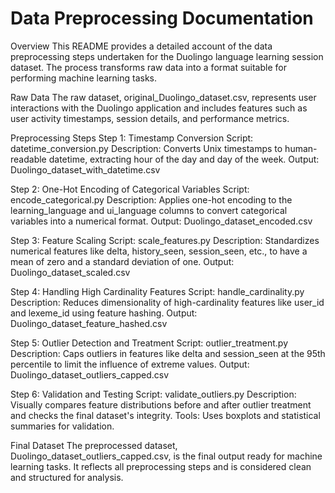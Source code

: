 
# Data Preprocessing Documentation

Overview
This README provides a detailed account of the data preprocessing steps undertaken for the Duolingo language learning session dataset. The process transforms raw data into a format suitable for performing machine learning tasks.

Raw Data
The raw dataset, original_Duolingo_dataset.csv, represents user interactions with the Duolingo application and includes features such as user activity timestamps, session details, and performance metrics.

Preprocessing Steps
Step 1: Timestamp Conversion
Script: datetime_conversion.py
Description: Converts Unix timestamps to human-readable datetime, extracting hour of the day and day of the week.
Output: Duolingo_dataset_with_datetime.csv

Step 2: One-Hot Encoding of Categorical Variables
Script: encode_categorical.py
Description: Applies one-hot encoding to the learning_language and ui_language columns to convert categorical variables into a numerical format.
Output: Duolingo_dataset_encoded.csv

Step 3: Feature Scaling
Script: scale_features.py
Description: Standardizes numerical features like delta, history_seen, session_seen, etc., to have a mean of zero and a standard deviation of one.
Output: Duolingo_dataset_scaled.csv

Step 4: Handling High Cardinality Features
Script: handle_cardinality.py
Description: Reduces dimensionality of high-cardinality features like user_id and lexeme_id using feature hashing.
Output: Duolingo_dataset_feature_hashed.csv

Step 5: Outlier Detection and Treatment
Script: outlier_treatment.py
Description: Caps outliers in features like delta and session_seen at the 95th percentile to limit the influence of extreme values.
Output: Duolingo_dataset_outliers_capped.csv

Step 6: Validation and Testing
Script: validate_outliers.py
Description: Visually compares feature distributions before and after outlier treatment and checks the final dataset's integrity.
Tools: Uses boxplots and statistical summaries for validation.

Final Dataset
The preprocessed dataset, Duolingo_dataset_outliers_capped.csv, is the final output ready for machine learning tasks. It reflects all preprocessing steps and is considered clean and structured for analysis.

